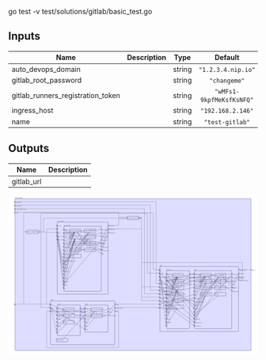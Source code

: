 go test -v test/solutions/gitlab/basic_test.go

## Inputs

| Name | Description | Type | Default | Required |
|------|-------------|:----:|:-----:|:-----:|
| auto\_devops\_domain |  | string | `"1.2.3.4.nip.io"` | no |
| gitlab\_root\_password |  | string | `"changeme"` | no |
| gitlab\_runners\_registration\_token |  | string | `"wMFs1-9kpfMeKsfKsNFQ"` | no |
| ingress\_host |  | string | `"192.168.2.146"` | no |
| name |  | string | `"test-gitlab"` | no |

## Outputs

| Name | Description |
|------|-------------|
| gitlab\_url |  |

<img src="diagram.svg"/>
